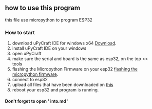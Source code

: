 ## how to use this program

this file use micropython to program ESP32


### How to start
1. download uPyCraft IDE for windows x64
[Download](https://randomnerdtutorials.com/uPyCraftWindows.).
2. install uPyCraft IDE on your windows
3. open uPyCraft
4. make sure the serial and board is the same as esp32, on the top >> tools
5. flashing the Micropython Firmware on your esp32
[flashing the micropython firmware](https://randomnerdtutorials.com/flash-upload-micropython-firmware-esp32-esp8266/).
7. connect to esp32
8. upload all files that have been downloaded on [this](https://github.com/wafiall/Elma/tree/main/code%20esp32)
9. reboot your esp32 and program is running.

#### Don't forget to open ' into.md '
